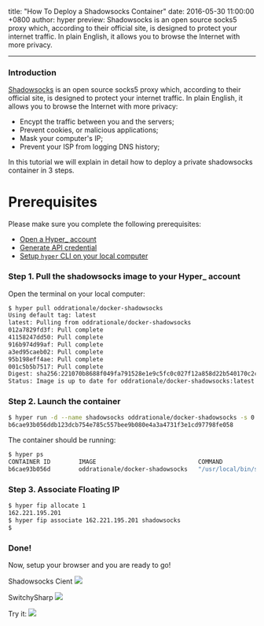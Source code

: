 title: "How To Deploy a Shadowsocks Container"
date: 2016-05-30 11:00:00 +0800
author: hyper
preview: Shadowsocks is an open source socks5 proxy which, according to their official site, is designed to protect your internet traffic. In plain English, it allows you to browse the Internet with more privacy.

---

### Introduction

[Shadowsocks](http://shadowsocks.org) is an open source socks5 proxy which, according to their official site, is designed to protect your internet traffic. In plain English, it allows you to browse the Internet with more privacy:

- Encypt the traffic between you and the servers;
- Prevent cookies, or malicious applications;
- Mask your computer's IP;
- Prevent your ISP from logging DNS history;

In this tutorial we will explain in detail how to deploy a private shadowsocks container in 3 steps.

# Prerequisites
Please make sure you complete the following prerequisites:

- [Open a Hyper_ account](https://console.hyper.sh/register)
- [Generate API credential](https://docs.hyper.sh/GettingStarted/generate_api_credential.html)
- [Setup `hyper` CLI on your local computer](https://docs.hyper.sh/GettingStarted/install.html)

### Step 1. Pull the shadowsocks image to your Hyper_ account

Open the terminal on your local computer:

``` bash
$ hyper pull oddrationale/docker-shadowsocks
Using default tag: latest
latest: Pulling from oddrationale/docker-shadowsocks
012a7829fd3f: Pull complete
41158247dd50: Pull complete
916b974d99af: Pull complete
a3ed95caeb02: Pull complete
95b198eff4ae: Pull complete
001c5b5b7517: Pull complete
Digest: sha256:221070b8688f049fa791528e1e9c5fc0c027f12a858d22b540170c2cca1dec69
Status: Image is up to date for oddrationale/docker-shadowsocks:latest
```

### Step 2. Launch the container

``` bash
$ hyper run -d --name shadowsocks oddrationale/docker-shadowsocks -s 0.0.0.0 -p 1989 -k MyPassWord -m aes-256-cfb
b6cae93b056ddb123dcb754e785c557bee9b080e4a3a4731f3e1cd97798fe058
```

The container should be running:

``` bash
$ hyper ps
CONTAINER ID        IMAGE                             COMMAND                  CREATED             STATUS              PORTS               NAMES               PUBLIC IP
b6cae93b056d        oddrationale/docker-shadowsocks   "/usr/local/bin/ssser"   23 seconds ago      Up 18 seconds                           shadowsocks         

```

### Step 3.  Associate Floating IP

``` bash
$ hyper fip allocate 1
162.221.195.201
$ hyper fip associate 162.221.195.201 shadowsocks
$
```

### Done!

Now, setup your browser and you are ready to go!

Shadowsocks Cient
![](https://trello-attachments.s3.amazonaws.com/5727e1398e6615bcb65e23c4/528x335/8275b47b8cdd1f9c54676cf96c5dfbc4/Screen_Shot_2016-05-02_at_4.21.05_PM.png)

SwitchySharp
![](https://trello-attachments.s3.amazonaws.com/5727e1398e6615bcb65e23c4/917x661/3ebbe51970bc1cdd65b5c4ff365642e3/Screen_Shot_2016-05-02_at_4.21.29_PM.png)

Try it:
![](https://trello-attachments.s3.amazonaws.com/5727e1398e6615bcb65e23c4/1256x814/9fab9f7e3dd73dc29fc85dbd03e0ee12/Screen_Shot_2016-05-02_at_4.25.23_PM.png)

